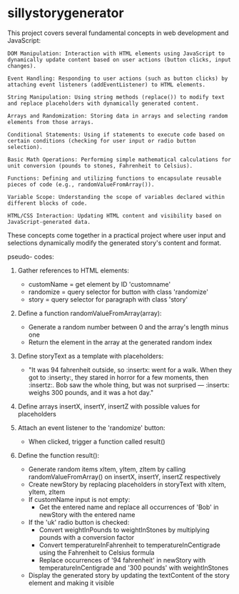# sillystorygenerator

This project covers several fundamental concepts in web development and JavaScript:

    DOM Manipulation: Interaction with HTML elements using JavaScript to dynamically update content based on user actions (button clicks, input changes).

    Event Handling: Responding to user actions (such as button clicks) by attaching event listeners (addEventListener) to HTML elements.

    String Manipulation: Using string methods (replace()) to modify text and replace placeholders with dynamically generated content.

    Arrays and Randomization: Storing data in arrays and selecting random elements from those arrays.

    Conditional Statements: Using if statements to execute code based on certain conditions (checking for user input or radio button selection).

    Basic Math Operations: Performing simple mathematical calculations for unit conversion (pounds to stones, Fahrenheit to Celsius).

    Functions: Defining and utilizing functions to encapsulate reusable pieces of code (e.g., randomValueFromArray()).

    Variable Scope: Understanding the scope of variables declared within different blocks of code.

    HTML/CSS Interaction: Updating HTML content and visibility based on JavaScript-generated data.

These concepts come together in a practical project where user input and selections dynamically modify the generated story's content and format.


pseudo- codes:

1. Gather references to HTML elements: 
   - customName = get element by ID 'customname'
   - randomize = query selector for button with class 'randomize'
   - story = query selector for paragraph with class 'story'

2. Define a function randomValueFromArray(array):
   - Generate a random number between 0 and the array's length minus one
   - Return the element in the array at the generated random index

3. Define storyText as a template with placeholders:
   - "It was 94 fahrenheit outside, so :insertx: went for a walk. When they got to :inserty:, they stared in horror for a few moments, then :insertz:. Bob saw the whole thing, but was not surprised — :insertx: weighs 300 pounds, and it was a hot day."

4. Define arrays insertX, insertY, insertZ with possible values for placeholders

5. Attach an event listener to the 'randomize' button:
   - When clicked, trigger a function called result()

6. Define the function result():
   - Generate random items xItem, yItem, zItem by calling randomValueFromArray() on insertX, insertY, insertZ respectively
   - Create newStory by replacing placeholders in storyText with xItem, yItem, zItem
   - If customName input is not empty:
     - Get the entered name and replace all occurrences of 'Bob' in newStory with the entered name
   - If the 'uk' radio button is checked:
     - Convert weightInPounds to weightInStones by multiplying pounds with a conversion factor
     - Convert temperatureInFahrenheit to temperatureInCentigrade using the Fahrenheit to Celsius formula
     - Replace occurrences of '94 fahrenheit' in newStory with temperatureInCentigrade and '300 pounds' with weightInStones
   - Display the generated story by updating the textContent of the story element and making it visible
